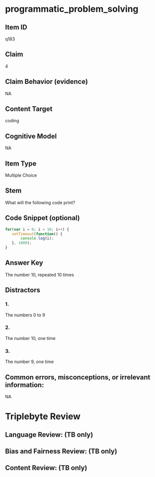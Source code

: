 # programmatic_problem_solving

## Item ID
q183

## Claim
4

## Claim Behavior (evidence)
NA

## Content Target
coding

## Cognitive Model
NA

## Item Type
Multiple Choice

## Stem
What will the following code print?

## Code Snippet (optional)
```javascript
for(var i = 0; i < 10; i++) {
   setTimeout(function() {
       console.log(i);  
   }, 1000);
}
```

## Answer Key
The number 10, repeated 10 times

## Distractors

### 1.
The numbers 0 to 9

### 2.
The number 10, one time

### 3.
The number 9, one time

## Common errors, misconceptions, or irrelevant information:
NA

# Triplebyte Review


## Language Review: (TB only)


## Bias and Fairness Review: (TB only)


## Content Review: (TB only)

